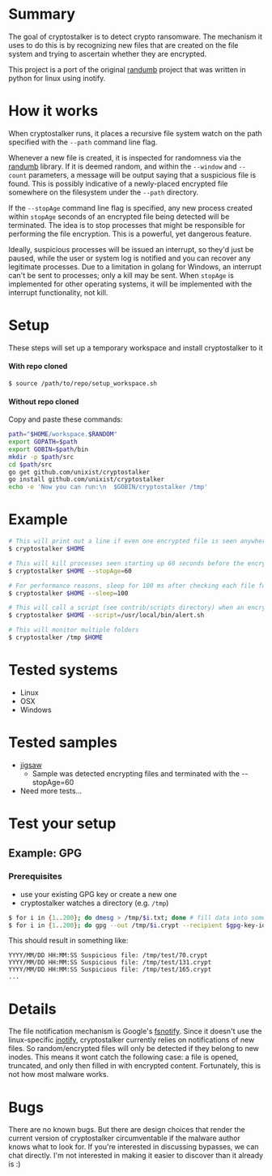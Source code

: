 # Summary
The goal of cryptostalker is to detect crypto ransomware. The mechanism it uses to do this is by recognizing new files that are created on the file system and trying to ascertain whether they are encrypted.

This project is a port of the original [randumb](github.com/unixist/randumb) project that was written in python for linux using inotify.

# How it works
When cryptostalker runs, it places a recursive file system watch on the path specified with the ```--path``` command line flag.

Whenever a new file is created, it is inspected for randomness via the [randumb](github.com/unixist/randumb) library. If it is deemed random, and within the ```--window``` and ```--count``` parameters, a message will be output saying that a suspicious file is found. This is possibly indicative of a newly-placed encrypted file somewhere on the filesystem under the ```--path``` directory.

If the ```--stopAge``` command line flag is specified, any new process created within ```stopAge``` seconds of an encrypted file being detected will be terminated. The idea is to stop processes that might be responsible for performing the file encryption. This is a powerful, yet dangerous feature.

Ideally, suspicious processes will be issued an interrupt, so they'd just be paused, while the user or system log is notified and you can recover any legitimate processes. Due to a limitation in golang for Windows, an interrupt can't be sent to processes; only a kill may be sent. When ```stopAge``` is implemented for other operating systems, it will be implemented with the interrupt functionality, not kill.

# Setup
These steps will set up a temporary workspace and install cryptostalker to it

#### With repo cloned

`$ source /path/to/repo/setup_workspace.sh`

#### Without repo cloned
Copy and paste these commands:

```bash
path="$HOME/workspace.$RANDOM"
export GOPATH=$path
export GOBIN=$path/bin
mkdir -p $path/src
cd $path/src
go get github.com/unixist/cryptostalker
go install github.com/unixist/cryptostalker
echo -e 'Now you can run:\n  $GOBIN/cryptostalker /tmp'
```

# Example
```bash
# This will print out a line if even one encrypted file is seen anywhere under $HOME
$ cryptostalker $HOME

# This will kill processes seen starting up 60 seconds before the encrypted file(s) are seen
$ cryptostalker $HOME --stopAge=60

# For performance reasons, sleep for 100 ms after checking each file for randomness
$ cryptostalker $HOME --sleep=100

# This will call a script (see contrib/scripts directory) when an encrypted file is seen anywhere under $HOME
$ cryptostalker $HOME --script=/usr/local/bin/alert.sh

# This will monitor multiple folders
$ cryptostalker /tmp $HOME
```

# Tested systems
* Linux
* OSX
* Windows

# Tested samples
* [jigsaw](https://malwr.com/analysis/MTI0NjVkYzNlMzkyNDdiZGEwZGFhZTkyNDhkMGUxZmI/)
  * Sample was detected encrypting files and terminated with the --stopAge=60
* Need more tests...

# Test your setup

## Example: GPG

### Prerequisites

* use your existing GPG key or create a new one
* cryptostalker watches a directory (e.g. ```/tmp```)


```bash
$ for i in {1..200}; do dmesg > /tmp/$i.txt; done # fill data into some files
$ for i in {1..200}; do gpg --out /tmp/$i.crypt --recipient $gpg-key-id --encrypt /tmp/$i.txt; done
```

This should result in something like:

```
YYYY/MM/DD HH:MM:SS Suspicious file: /tmp/test/70.crypt
YYYY/MM/DD HH:MM:SS Suspicious file: /tmp/test/131.crypt
YYYY/MM/DD HH:MM:SS Suspicious file: /tmp/test/165.crypt
...
```

# Details
The file notification mechanism is Google's [fsnotify](https://github.com/fsnotify/fsnotify). Since it doesn't use the linux-specific [inotify](https://en.wikipedia.org/wiki/Inotify), cryptostalker currently relies on notifications of new files. So random/encrypted files will only be detected if they belong to new inodes. This means it wont catch the following case: a file is opened, truncated, and only then filled in with encrypted content. Fortunately, this is not how most malware works.

# Bugs
There are no known bugs. But there are design choices that render the current version of cryptostalker circumventable if the malware author knows what to look for. If you're interested in discussing bypasses, we can chat directly. I'm not interested in making it easier to discover than it already is :)
